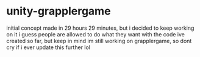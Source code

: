 # unity-grapplergame
initial concept made in 29 hours 29 minutes, but i decided to keep working on it
i guess people are allowed to do what they want with the code ive created so far, but keep in mind im still working on grapplergame, so dont cry if i ever update this further lol
